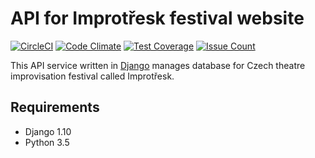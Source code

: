 # API for Improtřesk festival website

[![CircleCI](https://circleci.com/gh/just-paja/improtresk-api.svg?style=shield)](https://circleci.com/gh/just-paja/improtresk-api)
[![Code Climate](https://codeclimate.com/github/just-paja/improtresk-api/badges/gpa.svg)](https://codeclimate.com/github/just-paja/improtresk-api)
[![Test Coverage](https://codeclimate.com/github/just-paja/improtresk-api/badges/coverage.svg)](https://codeclimate.com/github/just-paja/improtresk-api/coverage)
[![Issue Count](https://codeclimate.com/github/just-paja/improtresk-api/badges/issue_count.svg)](https://codeclimate.com/github/just-paja/improtresk-api)

This API service written in [Django](https://www.djangoproject.com/) manages database for Czech theatre improvisation festival called Improtřesk.

## Requirements

* Django 1.10
* Python 3.5
